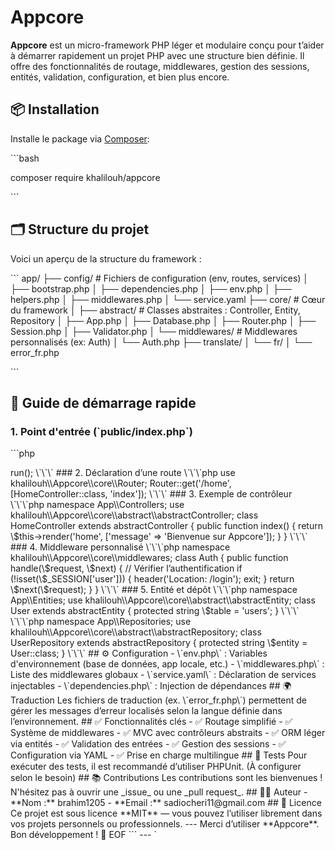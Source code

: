 # Appcore

**Appcore** est un micro-framework PHP léger et modulaire conçu pour t’aider à démarrer rapidement un projet PHP avec une structure bien définie. Il offre des fonctionnalités de routage, middlewares, gestion des sessions, entités, validation, configuration, et bien plus encore.

## 📦 Installation

Installe le package via [Composer](https://getcomposer.org/):

\`\`\`bash

composer require khalilouh/appcore

\`\`\`

## 🗂 Structure du projet

Voici un aperçu de la structure du framework :

\`\`\`
app/
├── config/              # Fichiers de configuration (env, routes, services)
│   ├── bootstrap.php
│   ├── dependencies.php
│   ├── env.php
│   ├── helpers.php
│   ├── middlewares.php
│   └── service.yaml
├── core/                # Cœur du framework
│   ├── abstract/        # Classes abstraites : Controller, Entity, Repository
│   ├── App.php
│   ├── Database.php
│   ├── Router.php
│   ├── Session.php
│   ├── Validator.php
│   └── middlewares/     # Middlewares personnalisés (ex: Auth)
│       └── Auth.php
├── translate/
│   └── fr/
│       └── error\_fr.php


\`\`\`

## 🚀 Guide de démarrage rapide

### 1. Point d'entrée (\`public/index.php\`)

\`\`\`php

<?php

require __DIR__ . '/../vendor/autoload.php';

use khalilouh\\Appcore\\core\\App;

$app = new App();
$app->run();
\`\`\`

### 2. Déclaration d’une route

\`\`\`php
use khalilouh\\Appcore\\core\\Router;

Router::get('/home', [HomeController::class, 'index']);
\`\`\`

### 3. Exemple de contrôleur

\`\`\`php
namespace App\\Controllers;

use khalilouh\\Appcore\\core\\abstract\\abstractController;

class HomeController extends abstractController
{
    public function index()
    {
        return \$this->render('home', ['message' => 'Bienvenue sur Appcore']);
    }
}
\`\`\`

### 4. Middleware personnalisé

\`\`\`php
namespace khalilouh\\Appcore\\core\\middlewares;

class Auth
{
    public function handle(\$request, \$next)
    {
        // Vérifier l’authentification
        if (!isset(\$_SESSION['user'])) {
            header('Location: /login');
            exit;
        }

        return \$next(\$request);
    }
}
\`\`\`

### 5. Entité et dépôt

\`\`\`php
namespace App\\Entities;

use khalilouh\\Appcore\\core\\abstract\\abstractEntity;

class User extends abstractEntity
{
    protected string \$table = 'users';
}
\`\`\`

\`\`\`php
namespace App\\Repositories;

use khalilouh\\Appcore\\core\\abstract\\abstractRepository;

class UserRepository extends abstractRepository
{
    protected string \$entity = User::class;
}
\`\`\`

## ⚙ Configuration

- \`env.php\` : Variables d'environnement (base de données, app locale, etc.)
- \`middlewares.php\` : Liste des middlewares globaux
- \`service.yaml\` : Déclaration de services injectables
- \`dependencies.php\` : Injection de dépendances

## 🌍 Traduction

Les fichiers de traduction (ex. \`error_fr.php\`) permettent de gérer les messages d’erreur localisés selon la langue définie dans l’environnement.

## ✅ Fonctionnalités clés

- ✅ Routage simplifié
- ✅ Système de middlewares
- ✅ MVC avec contrôleurs abstraits
- ✅ ORM léger via entités
- ✅ Validation des entrées
- ✅ Gestion des sessions
- ✅ Configuration via YAML
- ✅ Prise en charge multilingue

## 🧪 Tests

Pour exécuter des tests, il est recommandé d’utiliser PHPUnit. (À configurer selon le besoin)

## 📚 Contributions

Les contributions sont les bienvenues ! N'hésitez pas à ouvrir une _issue_ ou une _pull request_.

## 👨‍💻 Auteur

- **Nom :** brahim1205  
- **Email :** sadiocheri11@gmail.com

## 📄 Licence

Ce projet est sous licence **MIT** — vous pouvez l’utiliser librement dans vos projets personnels ou professionnels.

---

Merci d’utiliser **Appcore**. Bon développement ! 🚀
EOF
```

---
`

